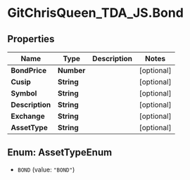 # GitChrisQueen_TDA_JS.Bond

## Properties
Name | Type | Description | Notes
------------ | ------------- | ------------- | -------------
**BondPrice** | **Number** |  | [optional] 
**Cusip** | **String** |  | [optional] 
**Symbol** | **String** |  | [optional] 
**Description** | **String** |  | [optional] 
**Exchange** | **String** |  | [optional] 
**AssetType** | **String** |  | [optional] 

<a name="AssetTypeEnum"></a>
## Enum: AssetTypeEnum

* `BOND` (value: `"BOND"`)

